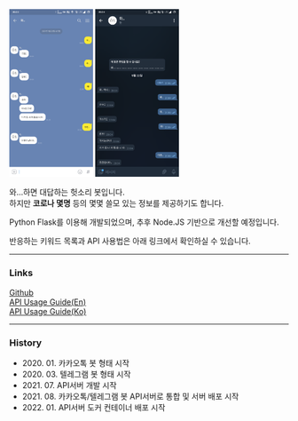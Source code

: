 <img src="Usage_KakaoTalk.png" width="30%" />
<img src="Usage_Telegram.png" width="30%" />

와...하면 대답하는 헛소리 봇입니다.<br/>
하지만 **코로나 몇명** 등의 몇몇 쓸모 있는 정보를 제공하기도 합니다.

Python Flask를 이용해 개발되었으며, 추후 Node.JS 기반으로 개선할 예정입니다.

반응하는 키워드 목록과 API 사용법은 아래 링크에서 확인하실 수 있습니다.

***

### Links

[Github](https://github.com/yymin1022/Wa_API)<br/>
[API Usage Guide(En)](https://github.com/yymin1022/Wa_API/blob/master/Guide_EN.md)<br/>
[API Usage Guide(Ko)](https://github.com/yymin1022/Wa_API/blob/master/Guide_KO.md)

***

### History

* 2020\. 01\. 카카오톡 봇 형태 시작
* 2020\. 03\. 텔레그램 봇 형태 시작
* 2021\. 07\. API서버 개발 시작
* 2021\. 08\. 카카오톡/텔레그램 봇 API서버로 통합 및 서버 배포 시작
* 2022\. 01\. API서버 도커 컨테이너 배포 시작
